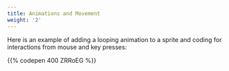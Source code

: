 ```yaml
---
title: Animations and Movement
weight: '2'
---
```

Here is an example of adding a looping animation to a sprite and coding for interactions from mouse and key presses:

{{% codepen 400 ZRRoEG %}}
